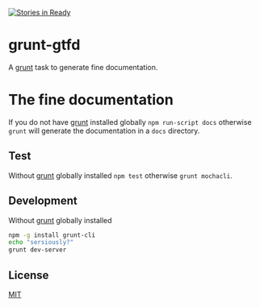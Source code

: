 [![Stories in Ready](https://badge.waffle.io/zeropaper/grunt-gtfd.png?label=ready&title=Ready)](https://waffle.io/zeropaper/grunt-gtfd)
# grunt-gtfd

A [grunt](http://gruntjs.com) task to generate fine documentation.


# The fine documentation

If you do not have [grunt](http://gruntjs.com) installed globally `npm run-script docs`
otherwise `grunt` will generate the documentation in a `docs` directory.


## Test

Without [grunt](http://gruntjs.com) globally installed `npm test` otherwise `grunt mochacli`.


## Development

Without [grunt](http://gruntjs.com) globally installed
```sh
npm -g install grunt-cli
echo "sersiously?"
grunt dev-server
```


## License

[MIT](LICENSE)
